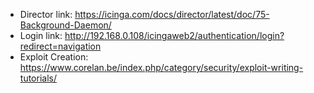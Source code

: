 * Director link: https://icinga.com/docs/director/latest/doc/75-Background-Daemon/
* Login link: http://192.168.0.108/icingaweb2/authentication/login?redirect=navigation
* Exploit Creation: https://www.corelan.be/index.php/category/security/exploit-writing-tutorials/ 
